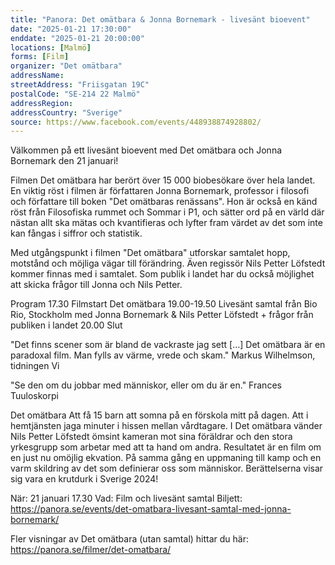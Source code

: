 ```yaml
---
title: "Panora: Det omätbara & Jonna Bornemark - livesänt bioevent"
date: "2025-01-21 17:30:00"
enddate: "2025-01-21 20:00:00"
locations: [Malmö]
forms: [Film]
organizer: "Det omätbara"
addressName: 
streetAddress: "Friisgatan 19C"
postalCode: "SE-214 22 Malmö"
addressRegion:
addressCountry: "Sverige"
source: https://www.facebook.com/events/448938874928802/
---
```

Välkommen på ett livesänt bioevent med Det omätbara och Jonna Bornemark den 21 januari! 

Filmen Det omätbara har berört över 15 000 biobesökare över hela landet. En viktig röst i filmen är författaren Jonna Bornemark, professor i filosofi och författare till boken "Det omätbaras renässans". Hon är också en känd röst från Filosofiska rummet och Sommar i P1, och sätter ord på en värld där nästan allt ska mätas och kvantifieras och lyfter fram värdet av det som inte kan fångas i siffror och statistik. 

Med utgångspunkt i filmen "Det omätbara" utforskar samtalet hopp, motstånd och möjliga vägar till förändring. Även regissör Nils Petter Löfstedt kommer finnas med i samtalet. Som publik i landet har du också möjlighet att skicka frågor till Jonna och Nils Petter. 

Program 
17.30 Filmstart Det omätbara 
19.00-19.50 Livesänt samtal från Bio Rio, Stockholm med Jonna Bornemark & Nils Petter Löfstedt + frågor från publiken i landet 
20.00 Slut
 
"Det finns scener som är bland de vackraste jag sett […] Det omätbara är en paradoxal film. Man fylls av värme, vrede och skam." Markus Wilhelmson, tidningen Vi

"Se den om du jobbar med människor, eller om du är en."
Frances Tuuloskorpi


Det omätbara
Att få 15 barn att somna på en förskola mitt på dagen. Att i hemtjänsten jaga minuter i hissen mellan vårdtagare. I Det omätbara vänder Nils Petter Löfstedt ömsint kameran mot sina föräldrar och den stora yrkesgrupp som arbetar med att ta hand om andra. Resultatet är en film om en just nu omöjlig ekvation. På samma gång en uppmaning till kamp och en varm skildring av det som definierar oss som människor. Berättelserna visar sig vara en krutdurk i Sverige 2024!

När: 21 januari 17.30
Vad: Film och livesänt samtal 
Biljett: https://panora.se/events/det-omatbara-livesant-samtal-med-jonna-bornemark/

Fler visningar av Det omätbara (utan samtal) hittar du här: https://panora.se/filmer/det-omatbara/
